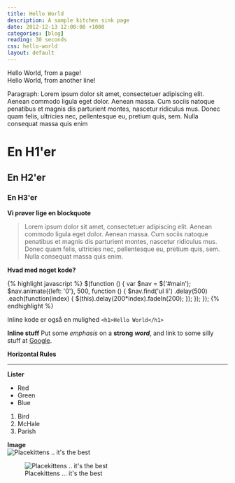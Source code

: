 ```yaml
---
title: Hello World
description: A sample kitchen sink page
date: 2012-12-13 12:00:00 +1000
categories: [blog]
reading: 30 seconds
css: hello-world
layout: default
---
```


Hello World, from a page!  
Hello World, from another line!

Paragraph: Lorem ipsum dolor sit amet, consectetuer adipiscing elit. Aenean commodo ligula eget dolor. Aenean massa. Cum sociis natoque penatibus et magnis dis parturient montes, nascetur ridiculus mus. Donec quam felis, ultricies nec, pellentesque eu, pretium quis, sem. Nulla consequat massa quis enim

# En H1'er
## En H2'er
### En H3'er

**Vi prøver lige en blockquote**
> Lorem ipsum dolor sit amet, consectetuer adipiscing elit. Aenean commodo ligula eget dolor. Aenean massa. Cum sociis natoque penatibus et magnis dis parturient montes, nascetur ridiculus mus. Donec quam felis, ultricies nec, pellentesque eu, pretium quis, sem. Nulla consequat massa quis enim.  

**Hvad med noget kode?**

{% highlight javascript %}
$(function () {
    var $nav = $('#main');
    $nav.animate({left: '0'}, 500, function () {
        $nav.find('ul li')
            .delay(500)
            .each(function(index) {
                $(this).delay(200*index).fadeIn(200);
            });
    });
});
{% endhighlight %}

Inline kode er også en mulighed ```<h1>Hello World</h1>```  

**Inline stuff**
Put some *emphasis* on a **strong** *__word__*, and link to some silly stuff at [Google](http://icanhas.cheezburger.com/roflympics "roflympics").  

**Horizontal Rules**
- - - -  

**Lister**

* Red
* Green
* Blue

1. Bird
2. McHale
3. Parish  

**Image**
<br>
![Placekittens .. it's the best](http://placekitten.com/g/600/600 "mew")  

<figure>  
<img src="http://placekitten.com/600/600" alt="Placekittens .. it's the best">
<figcaption>Placekittens ... it's the best</figcaption>
</figure>
